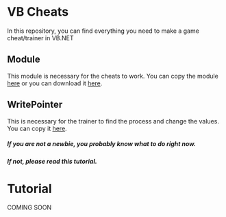 # VB Cheats
In this repository, you can find everything you need to make a game cheat/trainer in VB.NET

## Module
This module is necessary for the cheats to work. 
You can copy the module [here](https://pastebin.com/raw/LKYufeiH) or you can download it [here](github.com/manovisible/vbcheats/releases).

## WritePointer
This is necessary for the trainer to find the process and change the values.
You can copy it [here](https://pastebin.com/raw/KaVP7H0Z).

##### If you are not a newbie, you probably know what to do right now.
##### If not, please read this **tutorial**.

# Tutorial

COMING SOON
